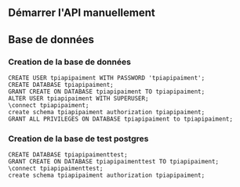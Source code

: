 ## Démarrer l'API manuellement

## Base de données
### Creation de la base de données
```
CREATE USER tpiapipaiment WITH PASSWORD 'tpiapipaiment';
CREATE DATABASE tpiapipaiment;
GRANT CREATE ON DATABASE tpiapipaiment TO tpiapipaiment;
ALTER USER tpiapipaiment WITH SUPERUSER;
\connect tpiapipaiment;
create schema tpiapipaiment authorization tpiapipaiment;
GRANT ALL PRIVILEGES ON DATABASE tpiapipaiment to tpiapipaiment;
```

### Creation de la base de test postgres

```
CREATE DATABASE tpiapipaimenttest;
GRANT CREATE ON DATABASE tpiapipaimenttest TO tpiapipaiment;
\connect tpiapipaimenttest;
create schema tpiapipaiment authorization tpiapipaiment;
```
